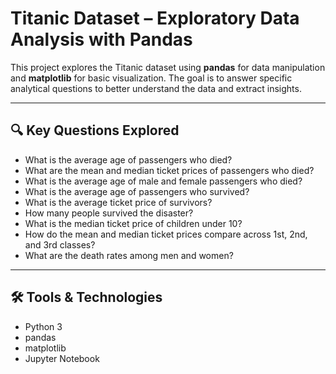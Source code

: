 # Titanic Dataset – Exploratory Data Analysis with Pandas

This project explores the Titanic dataset using **pandas** for data manipulation and **matplotlib** for basic visualization. The goal is to answer specific analytical questions to better understand the data and extract insights.

---

## 🔍 Key Questions Explored

- What is the average age of passengers who died?
- What are the mean and median ticket prices of passengers who died?
- What is the average age of male and female passengers who died?
- What is the average age of passengers who survived?
- What is the average ticket price of survivors?
- How many people survived the disaster?
- What is the median ticket price of children under 10?
- How do the mean and median ticket prices compare across 1st, 2nd, and 3rd classes?
- What are the death rates among men and women?

---

## 🛠 Tools & Technologies

- Python 3
- pandas
- matplotlib
- Jupyter Notebook


